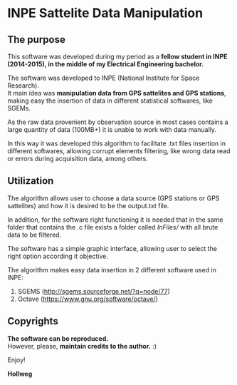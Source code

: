 # INPE Sattelite Data Manipulation

## The purpose

This software was developed during my period as a **fellow student in INPE (2014-2015), in the middle of my Electrical Engineering bachelor.** 

The software was developed to INPE (National Institute for Space Research).</br>
It main idea was **manipulation data from GPS sattelites and GPS stations**, making easy the insertion of data in different statistical softwares, like SGEMs. </br>

As the raw data provenient by observation source in most cases contains a large quantity of data (100MB+) it is unable to work with data manually. </br> 

In this way it was developed this algorithm to facilitate .txt files insertion in different softwares, allowing corrupt elements filtering, like wrong data read or errors during acquisition data, among others.

## Utilization

The algorithm allows user to choose a data source (GPS stations or GPS sattelites) and how it is desired to be the output.txt file. 

In addition, for the software right functioning it is needed that in the same folder that contains the .c file exists a folder called _InFiles/_ with all brute data to be filtered.

The software has a simple graphic interface, allowing user to select the right option according it objective.

The algorithm makes easy data insertion in 2 different software used in INPE: 

1. SGEMS (http://sgems.sourceforge.net/?q=node/77) </br>
2. Octave (https://www.gnu.org/software/octave/)

## Copyrights

**The software can be reproduced.** </br>
However, please, **maintain credits to the author.** :) 


Enjoy!

**Hollweg**


